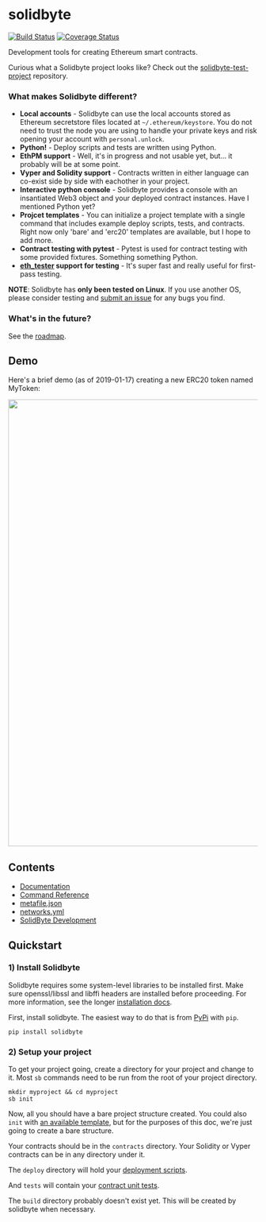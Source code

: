 # solidbyte
[![Build Status](https://travis-ci.org/mikeshultz/solidbyte.svg?branch=master)](https://travis-ci.org/mikeshultz/solidbyte) [![Coverage Status](https://coveralls.io/repos/github/mikeshultz/solidbyte/badge.svg?branch=master)](https://coveralls.io/github/mikeshultz/solidbyte?branch=master)

Development tools for creating Ethereum smart contracts.

Curious what a Solidbyte project looks like?  Check out the [solidbyte-test-project](https://github.com/mikeshultz/solidbyte-test-project) repository.

### What makes Solidbyte different?

- **Local accounts** - Solidbyte can use the local accounts stored as Ethereum secretstore files located at `~/.ethereum/keystore`.  You do not need to trust the node you are using to handle your private keys and risk opening your account with `personal.unlock`.
- **Python!** - Deploy scripts and tests are written using Python.
- **EthPM support** - Well, it's in progress and not usable yet, but... it probably will be at some point.
- **Vyper and Solidity support** -  Contracts written in either language can co-exist side by side with eachother in your project.
- **Interactive python console** - Solidbyte provides a console with an insantiated Web3 object and your deployed contract instances.  Have I mentioned Python yet?
- **Projcet templates** - You can initialize a project template with a single command that includes example deploy scripts, tests, and contracts.  Right now only 'bare' and 'erc20' templates are available, but I hope to add more.
- **Contract testing with pytest** - Pytest is used for contract testing with some provided fixtures.  Something something Python.
- **[eth_tester](https://github.com/ethereum/eth-tester/) support for testing** - It's super fast and really useful for first-pass testing.

**NOTE**: Solidbyte has **only been tested on Linux**.  If you use another OS, please consider testing and [submit an issue](https://github.com/mikeshultz/solidbyte/issues/new) for any bugs you find.

### What's in the future?

See the [roadmap](docs/roadmap.md).

## Demo

Here's a brief demo (as of 2019-01-17) creating a new ERC20 token named MyToken:

<img src="https://github.com/mikeshultz/solidbyte/raw/develop/docs/images/sb-demo-20190117-full-min.gif?raw=true" width="900px">

## Contents

 - [Documentation](https://github.com/mikeshultz/solidbyte/blob/master/docs/index.md)
 - [Command Reference](https://github.com/mikeshultz/solidbyte/blob/master/docs/commands.md)
 - [metafile.json](https://github.com/mikeshultz/solidbyte/blob/master/docs/metafile.md)
 - [networks.yml](https://github.com/mikeshultz/solidbyte/blob/master/docs/networks.md)
 - [SolidByte Development](https://github.com/mikeshultz/solidbyte/blob/master/docs/development.md)

## Quickstart

### 1) Install Solidbyte

Solidbyte requires some system-level libraries to be installed first.  Make sure openssl/libssl and libffi headers are installed before proceeding.  For more information, see the longer [installation docs](https://github.com/mikeshultz/solidbyte/blob/master/docs/install.md).

First, install solidbyte.  The easiest way to do that is from [PyPi](https://pypi.org)
with `pip`.

    pip install solidbyte

### 2) Setup your project

To get your project going, create a directory for your project and change to it.
Most `sb` commands need to be run from the root of your project directory.

    mkdir myproject && cd myproject
    sb init

Now, all you should have a bare project structure created.  You could also
`init` with [an available template](https://github.com/mikeshultz/solidbyte/blob/master/docs/templates.md),
but for the purposes of this doc, we're just going to create a bare structure.

Your contracts should be in the `contracts` directory.  Your Solidity or Vyper
contracts can be in any directory under it.

The `deploy` directory will hold your [deployment scripts](https://github.com/mikeshultz/solidbyte/blob/master/docs/deployment.md).

And `tests` will contain your [contract unit tests](https://github.com/mikeshultz/solidbyte/blob/master/docs/testing.md).

The `build` directory probably doesn't exist yet.  This will be created by
solidbyte when necessary.
